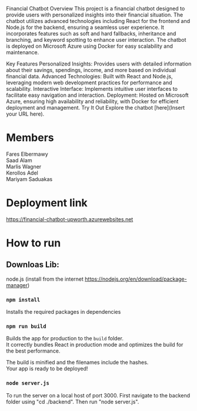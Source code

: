 Financial Chatbot
Overview
This project is a financial chatbot designed to provide users with personalized insights into their financial situation. The chatbot utilizes advanced technologies including React for the frontend and Node.js for the backend, ensuring a seamless user experience. It incorporates features such as soft and hard fallbacks, inheritance and branching, and keyword spotting to enhance user interaction. The chatbot is deployed on Microsoft Azure using Docker for easy scalability and maintenance.

Key Features
Personalized Insights: Provides users with detailed information about their savings, spendings, income, and more based on individual financial data.
Advanced Technologies: Built with React and Node.js, leveraging modern web development practices for performance and scalability.
Interactive Interface: Implements intuitive user interfaces to facilitate easy navigation and interaction.
Deployment: Hosted on Microsoft Azure, ensuring high availability and reliability, with Docker for efficient deployment and management.
Try It Out
Explore the chatbot [here](Insert your URL here).
# Members

Fares Elbermawy    \
Saad Alam          \
Marlis Wagner      \
Kerollos Adel      \
Mariyam	Saduakas

# Deployment link
https://financial-chatbot-upworth.azurewebsites.net

# How to run

## Downloas Lib:

node.js (install from the internet https://nodejs.org/en/download/package-manager)

### `npm install`
Installs the required packages in dependencies

### `npm run build`

Builds the app for production to the `build` folder.\
It correctly bundles React in production mode and optimizes the build for the best performance.

The build is minified and the filenames include the hashes.\
Your app is ready to be deployed!

### `node server.js`

To run the server on a local host of port 3000. First navigate to the backend folder using "cd ./backend". Then run "node server.js".
